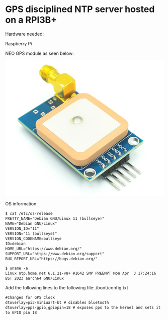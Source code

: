 # GPS disciplined NTP server hosted on a RPI3B+

Hardware needed: 

Raspberry Pi

NEO GPS module as seen below:

![GPS module](gps.png?raw=true "GPS module")

OS information: 

```
$ cat /etc/os-release 
PRETTY_NAME="Debian GNU/Linux 11 (bullseye)"
NAME="Debian GNU/Linux"
VERSION_ID="11"
VERSION="11 (bullseye)"
VERSION_CODENAME=bullseye
ID=debian
HOME_URL="https://www.debian.org/"
SUPPORT_URL="https://www.debian.org/support"
BUG_REPORT_URL="https://bugs.debian.org/"
```

```
$ uname -a 
Linux ntp.home.net 6.1.21-v8+ #1642 SMP PREEMPT Mon Apr  3 17:24:16 BST 2023 aarch64 GNU/Linux
```

Add the following lines to the following file: /boot/config.txt

```
#Changes for GPS Clock
dtoverlay=pi3-miniuart-bt # disables bluetooth
dtoverlay=pps-gpio,gpiopin=18 # exposes pps to the kernel and sets it to GPIO pin 18
```

